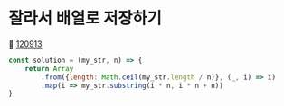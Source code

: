 # 잘라서 배열로 저장하기
🔗 <a href="https://school.programmers.co.kr/learn/courses/30/lessons/120913">120913</a>

```javascript
const solution = (my_str, n) => {
    return Array
        .from({length: Math.ceil(my_str.length / n)}, (_, i) => i)
        .map(i => my_str.substring(i * n, i * n + n))
}
```
